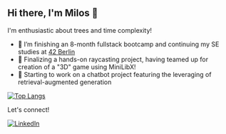 ## Hi there, I'm Milos 👋

I'm enthusiastic about trees and time complexity!

- 🌱 I’m finishing an 8-month fullstack bootcamp and continuing my SE studies at [42 Berlin](https://42berlin.de/de/)
- 🔭 Finalizing a hands-on raycasting project, having teamed up for creation of a "3D" game using MiniLibX!
- 🔭 Starting to work on a chatbot project featuring the leveraging of retrieval-augmented generation

[![Top Langs](https://github-readme-stats.vercel.app/api/top-langs/?username=MilosTadic01&layout=compact)](https://github.com/anuraghazra/github-readme-stats)

Let's connect!

[![LinkedIn](https://img.shields.io/badge/linkedin-%230077B5.svg?style=for-the-badge&logo=linkedin&logoColor=white)](https://www.linkedin.com/in/milo%C5%A1-tadi%C4%87-622750289/)

<!--
**MilosTadic01/MilosTadic01** is a ✨ _special_ ✨ repository because its `README.md` (this file) appears on your GitHub profile.

Here are some ideas to get you started:

- 🔭 I’m currently working on ...
- 🌱 I’m currently learning ...
- 👯 I’m looking to collaborate on ...
- 🤔 I’m looking for help with ...
- 💬 Ask me about ...
- 📫 How to reach me: ...
- 😄 Pronouns: ...
- ⚡ Fun fact: ...
-->
